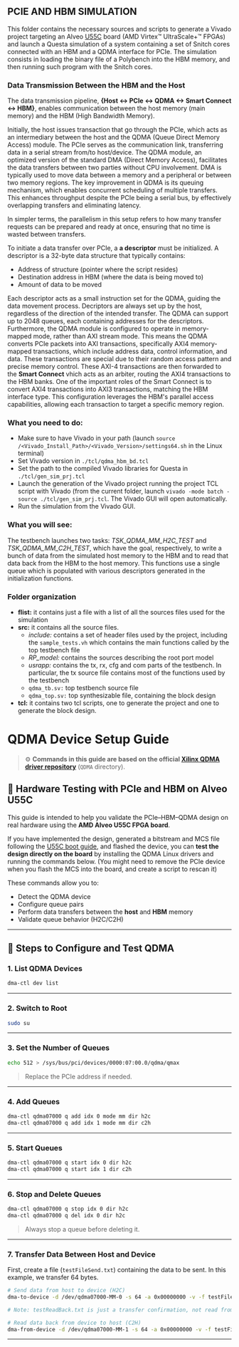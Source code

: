 ## PCIE AND HBM SIMULATION

This folder contains the necessary sources and scripts to generate a Vivado project targeting an Alveo [U55C](https://www.amd.com/en/products/accelerators/alveo/u55c/a-u55c-p00g-pq-g.html) board 
(AMD Virtex™ UltraScale+™ FPGAs) and launch a Questa simulation of a system containing a set of Snitch cores connected with an HBM and a QDMA interface for PCIe. The simulation consists in loading the binary file of a Polybench into the HBM memory, and then running such program with the Snitch cores.

### Data Transmission Between the HBM and the Host

The data transmission pipeline, **{Host <-> PCIe <-> QDMA <-> Smart Connect <-> HBM}**, enables communication between the host memory (main memory) and the HBM (High Bandwidth Memory).

Initially, the host issues transaction that go through the PCIe, which acts as an intermediary between the host and the QDMA (Queue Direct Memory Access) module. The PCIe serves as the communication link, transferring data in a serial stream from/to host/device. The QDMA module, an optimized version of the standard DMA (Direct Memory Access), facilitates the data transfers between two parties without CPU involvement. DMA is typically used to move data between a memory and a peripheral or between two memory regions. The key improvement in QDMA is its queuing mechanism, which enables concurrent scheduling of multiple transfers. This enhances throughput despite the PCIe being a serial bus, by effectively overlapping transfers and eliminating latency. 

In simpler terms, the parallelism in this setup refers to how many transfer requests can be prepared and ready at once, ensuring that no time is wasted between transfers.

To initiate a data transfer over PCIe, a **a descriptor** must be initialized. A descriptor is a 32-byte data structure that typically contains:
- Address of structure (pointer where the script resides)
- Destination address in HBM (where the data is being moved to)
- Amount of data to be moved

Each descriptor acts as a small instruction set for the QDMA, guiding the data movement process. Decriptors are always set up by the host, regardless of the direction of the intended transfer. The QDMA can support up to 2048 queues, each containing addresses for the descriptors. Furthermore, the QDMA module is configured to operate in memory-mapped mode, rather than AXI stream mode. This means the QDMA converts PCIe packets into AXI transactions, specifically AXI4 memory-mapped transactions, which include address data, control information, and data. These transactions are special due to their random access pattern and precise memory control. These AXI-4 transactions are then forwarded to the **Smart Connect** vhich acts as an arbiter, routing the AXI4 transactions to the HBM banks. One of the important roles of the Smart Connect is to convert AXI4 transactions into AXI3 transactions, matching the HBM interface type.  This configuration leverages the HBM's parallel access capabilities, allowing each transaction to target a specific memory region.

### What you need to do:

- Make sure to have Vivado in your path (launch `source /<Vivado_Install_Path>/<Vivado_Version>/settings64.sh` in the Linux terminal)
- Set Vivado version in `./tcl/qdma_hbm_bd.tcl`
- Set the path to the compiled Vivado libraries for Questa in `./tcl/gen_sim_prj.tcl`
- Launch the generation of the Vivado project running the project TCL script with Vivado (from the current folder, launch `vivado -mode batch -source ./tcl/gen_sim_prj.tcl`. The Vivado GUI will open automatically.
- Run the simulation from the Vivado GUI.

### What you will see:

The testbench launches two tasks: *TSK_QDMA_MM_H2C_TEST* and *TSK_QDMA_MM_C2H_TEST*, which have the goal, respectively, to write a bunch of data from the simulated host memory to the HBM and to read that data back from the HBM to the host memory.
This functions use a single queue which is populated with various descriptors generated in the initialization functions.

### Folder organization

- **flist:** it contains just a file with a list of all the sources files used for the simulation
- **src:** it contains all the source files.
    - *include:* contains a set of header files used by the project, including the `sample_tests.vh` which contains the main functions called by the top testbench file
    - *RP_model:* contains the sources describing the root port model
    - *usrapp:* contains the tx, rx, cfg and com parts of the testbench. In particular, the tx source file contains most of the functions used by the testbench
    - `qdma_tb.sv:` top testbench source file
    - `qdma_top.sv:` top synthesizable file, containing the block design
- **tcl:** it contains two tcl scripts, one to generate the project and one to generate the block design.

# QDMA Device Setup Guide

> ⚙️ **Commands in this guide are based on the official [Xilinx QDMA driver repository](https://github.com/Xilinx/dma_ip_drivers)** (`QDMA` directory).

## 📌 Hardware Testing with PCIe and HBM on Alveo U55C

This guide is intended to help you validate the PCIe–HBM–QDMA design on real hardware using the **AMD Alveo U55C FPGA board**.

If you have implemented the design, generated a bitstream and MCS file following the [U55C boot guide](https://docs.amd.com/r/en-US/ug1469-alveo-u55c), and flashed the device, you can **test the design directly on the board** by installing the QDMA Linux drivers and running the commands below. (You might need to remove the PCIe device when you flash the MCS into the board, and create a script to rescan it)

These commands allow you to:
- Detect the QDMA device
- Configure queue pairs
- Perform data transfers between the **host** and **HBM** memory
- Validate queue behavior (H2C/C2H)

---

## 🔧 Steps to Configure and Test QDMA

### 1. List QDMA Devices

```bash
dma-ctl dev list
```

---

### 2. Switch to Root

```bash
sudo su
```

---

### 3. Set the Number of Queues

```bash
echo 512 > /sys/bus/pci/devices/0000:07:00.0/qdma/qmax
```

> Replace the PCIe address if needed.

---

### 4. Add Queues

```bash
dma-ctl qdma07000 q add idx 0 mode mm dir h2c
dma-ctl qdma07000 q add idx 1 mode mm dir c2h
```

---

### 5. Start Queues

```bash
dma-ctl qdma07000 q start idx 0 dir h2c
dma-ctl qdma07000 q start idx 1 dir c2h
```

---

### 6. Stop and Delete Queues

```bash
dma-ctl qdma07000 q stop idx 0 dir h2c
dma-ctl qdma07000 q del idx 0 dir h2c
```

> Always stop a queue before deleting it.

---

### 7. Transfer Data Between Host and Device

First, create a file (`testFileSend.txt`) containing the data to be sent. In this example, we transfer 64 bytes.

```bash
# Send data from host to device (H2C)
dma-to-device -d /dev/qdma07000-MM-0 -s 64 -a 0x00000000 -v -f testFileSend.txt -w testReadBack.txt

# Note: testReadBack.txt is just a transfer confirmation, not read from HBM.
```

```bash
# Read data back from device to host (C2H)
dma-from-device -d /dev/qdma07000-MM-1 -s 64 -a 0x00000000 -v -f testFileReceive.txt
```

---
